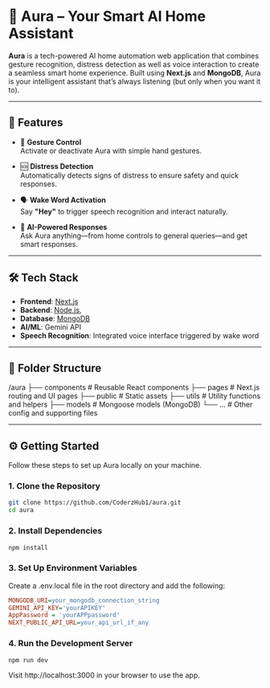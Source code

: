 # 🌟 Aura – Your Smart AI Home Assistant

**Aura** is a tech-powered AI home automation web application that combines gesture recognition, distress detection as well as voice interaction to create a seamless smart home experience. Built using **Next.js** and **MongoDB**, Aura is your intelligent assistant that’s always listening (but only when you want it to).

---

## 🚀 Features

- 👋 **Gesture Control**  
  Activate or deactivate Aura with simple hand gestures.

- 🆘 **Distress Detection**  
  Automatically detects signs of distress to ensure safety and quick responses.

- 🗣️ **Wake Word Activation**  
  Say **"Hey"** to trigger speech recognition and interact naturally.

- 🤖 **AI-Powered Responses**  
  Ask Aura anything—from home controls to general queries—and get smart responses.

---

## 🛠️ Tech Stack

- **Frontend**: [Next.js](https://nextjs.org/)
- **Backend**: [Node.js](https://nodejs.org/),
- **Database**: [MongoDB](https://www.mongodb.com/)
- **AI/ML**: Gemini API
- **Speech Recognition**: Integrated voice interface triggered by wake word

---

## 📁 Folder Structure

/aura ├── components # Reusable React components ├── pages # Next.js routing and UI pages ├── public # Static assets ├── utils # Utility functions and helpers ├── models # Mongoose models (MongoDB) └── ... # Other config and supporting files


---

## ⚙️ Getting Started

Follow these steps to set up Aura locally on your machine.

### 1. Clone the Repository

```bash
git clone https://github.com/CoderzHub1/aura.git
cd aura
```
### 2. Install Dependencies

```bash
npm install
```
### 3. Set Up Environment Variables
Create a .env.local file in the root directory and add the following:

```ini
MONGODB_URI=your_mongodb_connection_string
GEMINI_API_KEY='yourAPIKEY'
AppPassword = 'yourAPPpassword'
NEXT_PUBLIC_API_URL=your_api_url_if_any
```
### 4. Run the Development Server
```bash
npm run dev
```
Visit http://localhost:3000 in your browser to use the app.
